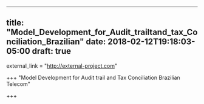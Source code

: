 
---
title: "Model_Development_for_Audit_trailtand_tax_Conciliation_Brazilian"
date: 2018-02-12T19:18:03-05:00
draft: true
---
external_link = "http://external-project.com"

+++
"Model Development for Audit trail and Tax Conciliation Brazilian Telecom"

+++

